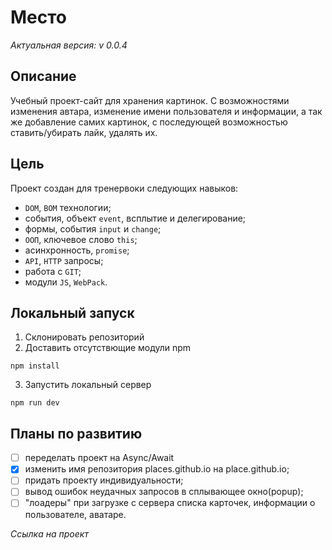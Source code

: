 # Место
*Актуальная версия: v 0.0.4*


## Описание

Учебный проект-сайт для хранения картинок. С возможностями изменения автара, изменение имени пользователя и информации, а так же добавление самих картинок, с последующей возможностью ставить/убирать лайк, удалять их.

## Цель

Проект создан для тренервоки следующих навыков:

- `DOM`, `BOM` технологии;
- события, объект `event`, всплытие и делегирование;
- формы, события `input` и `change`;
- `ООП`, ключевое слово `this`;
- асинхронность, `promise`;
- `API`, `HTTP` запросы;
- работа с `GIT`;
- модули `JS`, `WebPack`.


## Локальный запуск

1. Склонировать репозиторий
2. Доставить отсутствющие модули npm
```
npm install
```
3. Запустить локальный сервер
```
npm run dev
```

## Планы по развитию

- [ ] переделать проект на Async/Await
- [x] изменить имя репозитория places.github.io на place.github.io;
- [ ] придать проекту индивидуальности;
- [ ] вывод ошибок неудачных запросов в сплывающее окно(popup);
- [ ] "лоадеры" при загрузке с сервера списка карточек, информации о пользователе, аватаре. 

*Ссылка на проект*

